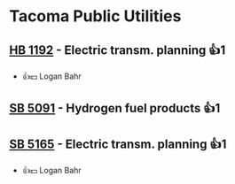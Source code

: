 # Tacoma Public Utilities

## [HB 1192](/bill/2023-24/hb/1192/) - Electric transm. planning 👍1  
* 👍💵 Logan Bahr

## [SB 5091](/bill/2023-24/sb/5091/) - Hydrogen fuel products 👍1  

## [SB 5165](/bill/2023-24/sb/5165/) - Electric transm. planning 👍1  
* 👍💵 Logan Bahr